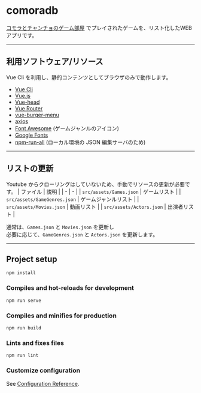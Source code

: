 # comoradb

[コモラとチャンチョのゲーム部屋](https://www.youtube.com/channel/UC5fwtXKwDpgboOud4DbjQTg/videos) でプレイされたゲームを、リスト化したWEBアプリです。

---

## 利用ソフトウェア/リソース

Vue Cli を利用し、静的コンテンツとしてブラウザのみで動作します。

* [Vue Cli](https://cli.vuejs.org)
* [Vue.js](https://jp.vuejs.org/index.html)
* [Vue-head](https://www.npmjs.com/package/vue-head)
* [Vue Router](https://router.vuejs.org/ja/)
* [vue-burger-menu](https://github.com/mbj36/vue-burger-menu)
* [axios](https://github.com/axios/axios)
* [Font Awesome](https://fontawesome.com) (ゲームジャンルのアイコン)
* [Google Fonts](https://googlefonts.github.io/japanese/#roundedmplus1c)
* [npm-run-all](https://github.com/mysticatea/npm-run-all) (ローカル環境の JSON 編集サーバのため)

---

## リストの更新

Youtube からクローリングはしていないため、手動でリソースの更新が必要です。
| ファイル | 説明 |
| - | - |
| `src/assets/Games.json` | ゲームリスト |
| `src/assets/GameGenres.json` | ゲームジャンルリスト |
| `src/assets/Movies.json` | 動画リスト |
| `src/assets/Actors.json` | 出演者リスト |

通常は、`Games.json` と `Movies.json` を更新し  
必要に応じて、`GameGenres.json` と `Actors.json` を更新します。

---

## Project setup
```
npm install
```

### Compiles and hot-reloads for development
```
npm run serve
```

### Compiles and minifies for production
```
npm run build
```

### Lints and fixes files
```
npm run lint
```

### Customize configuration
See [Configuration Reference](https://cli.vuejs.org/config/).
